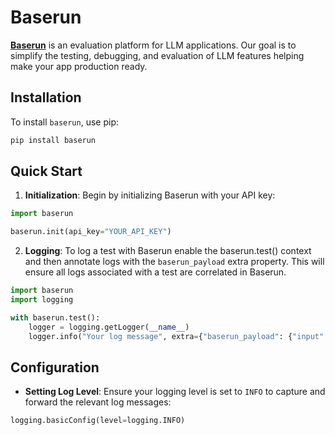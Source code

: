# Baserun

**[Baserun](https://baserun.ai)** is an evaluation platform for LLM applications. Our goal is to simplify the testing, debugging, and evaluation of LLM features helping make your app production ready.

## Installation

To install `baserun`, use pip:

```bash
pip install baserun
```

## Quick Start

1. **Initialization**: Begin by initializing Baserun with your API key:

```python
import baserun

baserun.init(api_key="YOUR_API_KEY")
```

2. **Logging**: To log a test with Baserun enable the baserun.test() context and then annotate logs with the `baserun_payload` extra property. This will ensure all logs associated with a test are correlated in Baserun. 

```python
import baserun
import logging

with baserun.test():
    logger = logging.getLogger(__name__)
    logger.info("Your log message", extra={"baserun_payload": {"input": "What is the capital of the United States?"}})
```

## Configuration

- **Setting Log Level**: Ensure your logging level is set to `INFO` to capture and forward the relevant log messages:

```python
logging.basicConfig(level=logging.INFO)
```
